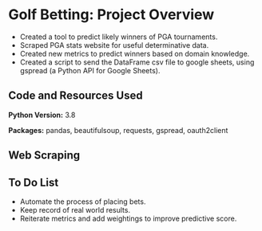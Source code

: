 # Golf Betting: Project Overview
- Created a tool to predict likely winners of PGA tournaments.
- Scraped PGA stats website for useful determinative data.
- Created new metrics to predict winners based on domain knowledge.
- Created a script to send the DataFrame csv file to google sheets, using gspread (a Python API for Google Sheets).

## Code and Resources Used
**Python Version:** 3.8

**Packages:** pandas, beautifulsoup, requests, gspread, oauth2client

## Web Scraping

## To Do List
- Automate the process of placing bets.
- Keep record of real world results.
- Reiterate metrics and add weightings to improve predictive score.
